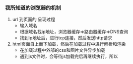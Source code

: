 ### 我所知道的浏览器的机制
1. url 到页面的 呈现过程
    - 输入域名
    - 根据域名找ip地址，浏览器缓存=>路由器缓存=>DNS查询
    - 找到ip地址后，进行tcp连接，然后发送http请求
2. html页面自上而下加载，然后在加载过程中进行解析和渲染
    - 在加载过程中外部的css和图片文件异步加载
    - 遇到js文件时，会等待js加载完后再继续执行，所以


